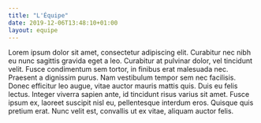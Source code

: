 ```yaml
---
title: "L'Équipe"
date: 2019-12-06T13:48:10+01:00
layout: equipe
---
```


Lorem ipsum dolor sit amet, consectetur adipiscing elit. Curabitur nec nibh eu nunc sagittis gravida eget a leo. Curabitur at pulvinar dolor, vel tincidunt velit. Fusce condimentum sem tortor, in finibus erat malesuada nec. Praesent a dignissim purus. Nam vestibulum tempor sem nec facilisis. Donec efficitur leo augue, vitae auctor mauris mattis quis. Duis eu felis lectus. Integer viverra sapien ante, id tincidunt risus varius sit amet. Fusce ipsum ex, laoreet suscipit nisl eu, pellentesque interdum eros. Quisque quis pretium erat. Nunc velit est, convallis ut ex vitae, aliquam auctor felis.
